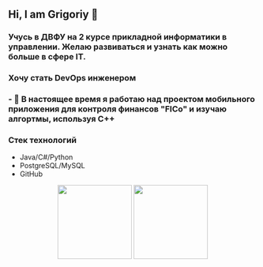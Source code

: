 ## Hi, I am Grigoriy 👋
### Учусь в ДВФУ на 2 курсе прикладной информатики в управлении. Желаю развиваться и узнать как можно больше в сфере IT.
### Хочу стать DevOps инженером
### - 🔭 В настоящее время я работаю над проектом мобильного приложения для контроля финансов "FICo" и изучаю алгортмы, используя C++
### Стек технологий
* Java/C#/Python
* PostgreSQL/MySQL
* GitHub

<p align='center'>
   <a href="https://github-readme-stats.vercel.app/api?username=1Eross&show_icons=true&count_private=true"><img
           height=150
           src="https://github-readme-stats.vercel.app/api?username=1Eross&show_icons=true&count_private=true"/></a>
   <a href="https://github.com/1Eross/github-readme-stats"><img height=150
                                                                  src="https://github-readme-stats.vercel.app/api/top-langs/?username=1Eross&layout=compact"/></a>
</p>

<!--
**1Eross/1Eross** is a ✨ _special_ ✨ repository because its `README.md` (this file) appears on your GitHub profile.

Here are some ideas to get you started:

- 🔭 I’m currently working on ...
- 🌱 I’m currently learning ...
- 👯 I’m looking to collaborate on ...
- 🤔 I’m looking for help with ...
- 💬 Ask me about ...
- 📫 How to reach me: ...
- 😄 Pronouns: ...
- ⚡ Fun fact: ...
-->
